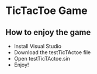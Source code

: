 # TicTacToe Game

## How to enjoy the game
* Install Visual Studio
* Download the testTicTActoe file
* Open testTicTActoe.sin
* Enjoy!
